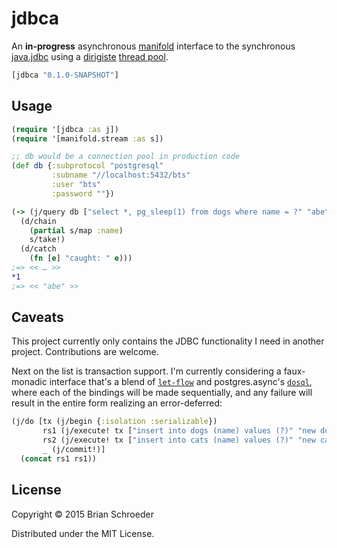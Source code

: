 # jdbca

An **in-progress** asynchronous [manifold](https://github.com/ztellman/manifold) interface to the synchronous [java.jdbc](https://github.com/clojure/java.jdbc) using a [dirigiste](https://github.com/ztellman/dirigiste) [thread pool](http://ideolalia.com/dirigiste/io/aleph/dirigiste/Executor.html).

```clojure
[jdbca "0.1.0-SNAPSHOT"]
```

## Usage

```clojure
(require '[jdbca :as j])
(require '[manifold.stream :as s])

;; db would be a connection pool in production code
(def db {:subprotocol "postgresql"
         :subname "//localhost:5432/bts"
         :user "bts"
         :password ""})

(-> (j/query db ["select *, pg_sleep(1) from dogs where name = ?" "abe"])
  (d/chain
    (partial s/map :name)
    s/take!)
  (d/catch
    (fn [e] "caught: " e)))
;=> << … >>
*1
;=> << "abe" >>
```

## Caveats

This project currently only contains the JDBC functionality I need in another project. Contributions are welcome.

Next on the list is transaction support. I'm currently considering a faux-monadic interface that's a blend of  [`let-flow`](https://github.com/ztellman/manifold/blob/master/docs/deferred.md#let-flow) and postgres.async's [`dosql`](https://github.com/alaisi/postgres.async#composition), where each of the bindings will be made sequentially, and any failure will result in the entire form realizing an error-deferred:

```clojure
(j/do [tx (j/begin {:isolation :serializable})
       rs1 (j/execute! tx ["insert into dogs (name) values (?)" "new dog"])
       rs2 (j/execute! tx ["insert into cats (name) values (?)" "new cat"])
       _ (j/commit!)]
  (concat rs1 rs1))
```

## License

Copyright © 2015 Brian Schroeder

Distributed under the MIT License.
